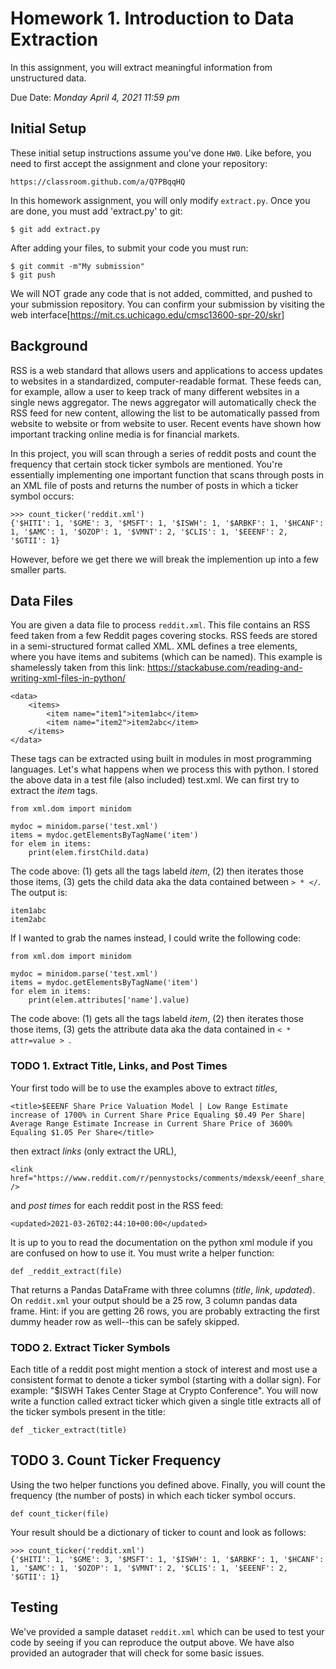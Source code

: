 # Homework 1. Introduction to Data Extraction
In this assignment, you will extract meaningful information from unstructured data.

Due Date: *Monday April 4, 2021 11:59 pm*

## Initial Setup
These initial setup instructions assume you've done ``HW0``. Like before, you need to first accept the assignment and clone your repository:
```
https://classroom.github.com/a/Q7PBqqHQ
```
In this homework assignment, you will only modify ``extract.py``. Once you are done, you must add 'extract.py' to git:
```
$ git add extract.py 
```
After adding your files, to submit your code you must run:
```
$ git commit -m"My submission"
$ git push
```
We will NOT grade any code that is not added, committed, and pushed to your submission repository. You can confirm your submission by visiting the web interface[https://mit.cs.uchicago.edu/cmsc13600-spr-20/skr]

## Background
RSS  is a web standard that allows users and applications to access updates to websites in a standardized, computer-readable format. These feeds can, for example, allow a user to keep track of many different websites in a single news aggregator. The news aggregator will automatically check the RSS feed for new content, allowing the list to be automatically passed from website to website or from website to user. 
Recent events have shown how important tracking online media is for financial markets. 

In this project, you will scan through a series of reddit posts and count the frequency that certain stock ticker symbols are mentioned. You're essentially implementing one important function that scans through posts in an XML file of posts and returns the number of posts in which a ticker symbol occurs:
```
>>> count_ticker('reddit.xml')
{'$HITI': 1, '$GME': 3, '$MSFT': 1, '$ISWH': 1, '$ARBKF': 1, '$HCANF': 1, '$AMC': 1, '$OZOP': 1, '$VMNT': 2, '$CLIS': 1, '$EEENF': 2, '$GTII': 1}
```
However, before we get there we will break the implemention up into a few smaller parts.

## Data Files
You are given a data file to process `reddit.xml`.  This file contains an RSS feed taken from a few Reddit pages covering stocks. RSS feeds are stored in a semi-structured format called XML. XML defines a tree elements, where you have items and subitems (which can be named). This example is shamelessly taken from this link: https://stackabuse.com/reading-and-writing-xml-files-in-python/
```
<data>
    <items>
        <item name="item1">item1abc</item>
        <item name="item2">item2abc</item>
    </items>
</data>
```
These tags can be extracted using built in modules in most programming languages. Let's what happens when we process this with python. I stored the above data in a test file (also included) test.xml. We can first try to extract the *item* tags.
```
from xml.dom import minidom

mydoc = minidom.parse('test.xml')
items = mydoc.getElementsByTagName('item')
for elem in items:
    print(elem.firstChild.data)
```
The code above: (1) gets all the tags labeld *item*, (2) then iterates those those items, (3) gets the child data aka the data contained between `> * </`. The output is:
```
item1abc
item2abc
```
If I wanted to grab the names instead, I could write the following code:
```
from xml.dom import minidom

mydoc = minidom.parse('test.xml')
items = mydoc.getElementsByTagName('item')
for elem in items:
    print(elem.attributes['name'].value)
```
The code above: (1) gets all the tags labeld *item*, (2) then iterates those those items, (3) gets the attribute data aka the data contained in `< * attr=value > `.


### TODO 1. Extract Title, Links, and Post Times
Your first todo will be to use the examples above to extract *titles*,
```
<title>$EEENF Share Price Valuation Model | Low Range Estimate increase of 1700% in Current Share Price Equaling $0.49 Per Share| Average Range Estimate Increase in Current Share Price of 3600% Equaling $1.05 Per Share</title>
```
then extract *links* (only extract the URL),
```
<link href="https://www.reddit.com/r/pennystocks/comments/mdexsk/eeenf_share_price_valuation_model_low_range/" />
```
and *post times* for each reddit post in the RSS feed:
```
<updated>2021-03-26T02:44:10+00:00</updated>
```
It is up to you to read the documentation on the python xml module if you are confused on how to use it. You must write a helper function:
```
def _reddit_extract(file)
```
That returns a Pandas DataFrame with three columns (*title*, *link*, *updated*). On `reddit.xml` your output should be a 25 row, 3 column pandas data frame. 
Hint: if you are getting 26 rows, you are probably extracting the first dummy header row as well--this can be safely skipped.

### TODO 2. Extract Ticker Symbols
Each title of a reddit post might mention a stock of interest and most use a consistent format to denote a ticker symbol (starting with a dollar sign). For example: "$ISWH Takes Center Stage at Crypto Conference". You will now write a function called extract ticker which given a single title extracts all of the ticker symbols present in the title:
```
def _ticker_extract(title)
```

## TODO 3. Count Ticker Frequency
Using the two helper functions you defined above. Finally, you will count the frequency (the number of posts) in which each ticker symbol occurs. 
```
def count_ticker(file)
```
Your result should be a dictionary of ticker to count and look as follows:
```
>>> count_ticker('reddit.xml')
{'$HITI': 1, '$GME': 3, '$MSFT': 1, '$ISWH': 1, '$ARBKF': 1, '$HCANF': 1, '$AMC': 1, '$OZOP': 1, '$VMNT': 2, '$CLIS': 1, '$EEENF': 2, '$GTII': 1}
```

## Testing
We've provided a sample dataset ``reddit.xml`` which can be used to test your code by seeing if you can reproduce the output above. We have also provided an autograder that will check for some basic issues. 

